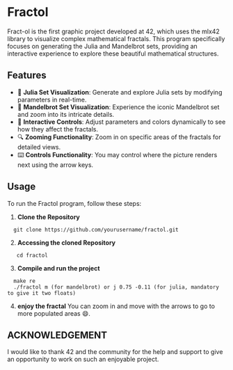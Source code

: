 # Fractol

Fract-ol is the first graphic project developed at 42, which uses the mlx42 library to visualize complex mathematical fractals. This program specifically focuses on generating  the Julia and Mandelbrot sets, providing an interactive experience to explore these beautiful mathematical structures.

## Features
- 🌌 **Julia Set Visualization**: Generate and explore Julia sets by modifying parameters in real-time.
- 🌊 **Mandelbrot Set Visualization**: Experience the iconic Mandelbrot set and zoom into its intricate details.
- 🎨 **Interactive Controls**: Adjust parameters and colors dynamically to see how they affect the fractals.
- 🔍 **Zooming Functionality**: Zoom in on specific areas of the fractals for detailed views.
- ⌨️ **Controls Functionality**: You may control where the picture renders next using the arrow keys.

## Usage
To run the Fractol program, follow these steps:

1. **Clone the Repository**
```
  git clone https://github.com/yourusername/fractol.git
```
2. **Accessing the cloned Repository**
```
   cd fractol
```
3. **Compile and run the project**
```
  make re
  ./fractol m (for mandelbrot) or j 0.75 -0.11 (for julia, mandatory to give it two floats)
```
4. **enjoy the fractal**
  You can zoom in and move with the arrows to go to more populated areas 😄.


## ACKNOWLEDGEMENT 
I would like to thank 42 and the community for the help and support to give an opportunity to work on such an enjoyable project. 
